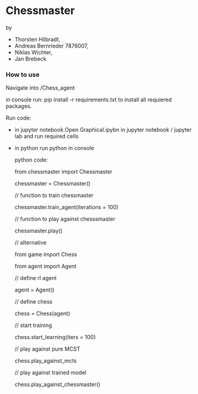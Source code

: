 # Chessmaster
by  
- Thorsten Hilbradt,
- Andreas Bernrieder 7876007,
- Niklas Wichter, 
- Jan Brebeck

### How to use
Navigate into /Chess_agent

in console run: 
  pip install -r requirements.txt
to install all requiered packages.

Run code:
  - in jupyter notebook
    Open Graphical.ipybn in jupyter notebook / jupyter lab and run required cells
  - in python
    run python in console
    
    python code:
    
    from chessmaster import Chessmaster
    
    chessmaster = Chessmaster()
    
    // function to train chessmaster
    
    chessmaster.train_agent(iterations = 100)
    
    // function to play against chesssmaster
    
    chessmaster.play()
    
    // alternative
    
    from game import Chess
    
    from agent import Agent
    
    // define rl agent
    
    agent = Agent()
    
    // define chess
    
    chess = Chess(agent)
    
    // start training
    
    chess.start_learning(iters = 100)
    
    // play against pure MCST
    
    chess.play_against_mcts
    
    // play against trained model
    
    chess.play_against_chessmaster()
